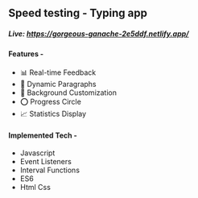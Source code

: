 <h2>Speed testing - Typing app</h2>
<h5>Live: <a href='https://gorgeous-ganache-2e5ddf.netlify.app/' target="_blank">https://gorgeous-ganache-2e5ddf.netlify.app/</a></h5>

<h4>Features -  </h4> <ul> <li>📊 Real-time Feedback  </li> <li>🔄 Dynamic Paragraphs</li> <li>🌈 Background Customization</li> <li>⭕ Progress Circle</li>  <li> 📈 Statistics Display</li></ul>


<h4>Implemented Tech -  </h4> <ul> <li>Javascript</li> <li>Event Listeners</li> <li>Interval Functions</li> <li> ES6</li><li> Html Css</li></li>
